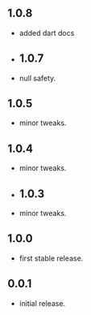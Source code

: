 ## 1.0.8

* added dart docs
  
* ## 1.0.7

* null safety.

## 1.0.5

* minor tweaks.
## 1.0.4

* minor tweaks.
  
* ## 1.0.3

* minor tweaks.
## 1.0.0

* first stable release.
## 0.0.1

* initial release.
